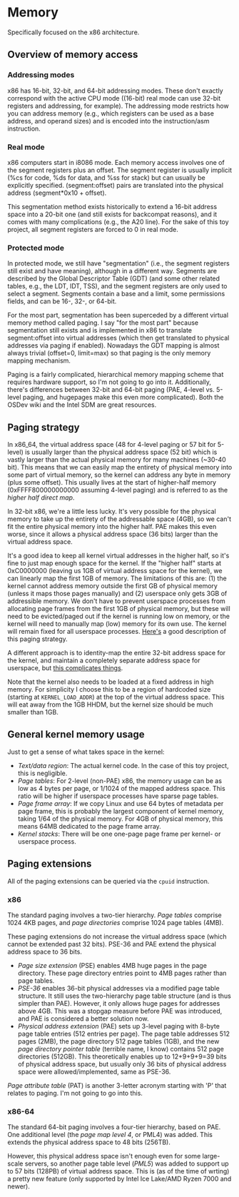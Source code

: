 # Memory
Specifically focused on the x86 architecture.

## Overview of memory access

### Addressing modes
x86 has 16-bit, 32-bit, and 64-bit addressing modes. These don't
exactly correspond with the active CPU mode ((16-bit) real mode can
use 32-bit registers and addressing, for example). The addressing mode
restricts how you can address memory (e.g., which registers can be
used as a base address, and operand sizes) and is encoded into the
instruction/asm instruction.

### Real mode
x86 computers start in i8086 mode. Each memory access involves one of
the segment registers plus an offset. The segment register is usually
implicit (%cs for code, %ds for data, and %ss for stack) but can
usually be explicitly specified. (segment:offset) pairs are translated
into the physical address (segment*0x10 + offset).

This segmentation method exists historically to extend a 16-bit
address space into a 20-bit one (and still exists for backcompat
reasons), and it comes with many complications (e.g., the A20
line). For the sake of this toy project, all segment registers are
forced to 0 in real mode.

### Protected mode
In protected mode, we still have "segmentation" (i.e., the segment
registers still exist and have meaning), although in a different
way. Segments are described by the Global Descriptor Table (GDT) (and
some other related tables, e.g., the LDT, IDT, TSS), and the segment
registers are only used to select a segment. Segments contain a base
and a limit, some permissions fields, and can be 16-, 32-, or 64-bit.

For the most part, segmentation has been superceded by a different
virtual memory method called paging. I say "for the most part" because
segmentation still exists and is implemented in x86 to translate
segment:offset into virtual addresses (which then get translated to
physical addresses via paging if enabled). Nowadays the GDT mapping is
almost always trivial (offset=0, limit=max) so that paging is the only
memory mapping mechanism.

Paging is a fairly complicated, hierarchical memory mapping scheme
that requires hardware support, so I'm not going to go into
it. Additionally, there's differences between 32-bit and 64-bit paging
(PAE, 4-level vs. 5-level paging, and hugepages make this even more
complicated). Both the OSDev wiki and the Intel SDM are great
resources.

## Paging strategy
In x86_64, the virtual address space (48 for 4-level paging or 57 bit
for 5-level) is usually larger than the physical address space (52
bit) which is vastly larger than the actual physical memory for many
machines (~30-40 bit). This means that we can easily map the entirety
of physical memory into some part of virtual memory, so the kernel can
address any byte in memory (plus some offset). This usually lives at
the start of higher-half memory (0xFFFF800000000000 assuming 4-level
paging) and is referred to as the *higher half direct map*.

In 32-bit x86, we're a little less lucky. It's very possible for the
physical memory to take up the entirety of the addressable space
(4GB), so we can't fit the entire physical memory into the higher
half.  PAE makes this even worse, since it allows a physical address
space (36 bits) larger than the virtual address space.

It's a good idea to keep all kernel virtual addresses in the higher
half, so it's fine to just map enough space for the kernel. If the
"higher half" starts at 0xC0000000 (leaving us 1GB of virtual address
space for the kernel), we can linearly map the first 1GB of
memory. The limitations of this are: (1) the kernel cannot address
memory outside the first GB of physical memory (unless it maps those
pages manually) and (2) userspace only gets 3GB of addressible
memory. We don't have to prevent userspace processes from allocating
page frames from the first 1GB of physical memory, but these will need
to be evicted/paged out if the kernel is running low on memory, or the
kernel will need to manually map (low) memory for its own use. The
kernel will remain fixed for all userspace
processes. [Here's](https://forum.osdev.org/viewtopic.php?p=312121#p312121)
a good description of this paging strategy.

A different approach is to identity-map the entire 32-bit address
space for the kernel, and maintain a completely separate address space
for userspace, but [this complicates
things](https://forum.osdev.org/viewtopic.php?p=312122&sid=a6ce91a6afd755945b629cd7678ab6e8#p312122).

Note that the kernel also needs to be loaded at a fixed address in
high memory. For simplicity I choose this to be a region of hardcoded
size (starting at `KERNEL_LOAD_ADDR`) at the top of the virtual
address space. This will eat away from the 1GB HHDM, but the kernel
size should be much smaller than 1GB.

## General kernel memory usage
Just to get a sense of what takes space in the kernel:

- *Text/data region*: The actual kernel code. In the case of this toy
  project, this is negligible.
- *Page tables*: For 2-level (non-PAE) x86, the memory usage can be as
  low as 4 bytes per page, or 1/1024 of the mapped address space. This
  ratio will be higher if userspace processes have sparse page tables.
- *Page frame array*: If we copy Linux and use 64 bytes of metadata
  per page frame, this is probably the largest component of kernel
  memory, taking 1/64 of the physical memory. For 4GB of physical
  memory, this means 64MB dedicated to the page frame array.
- *Kernel stacks*: There will be one one-page page frame per kernel-
  or userspace process.

## Paging extensions
All of the paging extensions can be queried via the `cpuid`
instruction.

### x86
The standard paging involves a two-tier hierarchy. *Page tables*
comprise 1024 4KB pages, and *page directories* comprise 1024 page
tables (4MB).

These paging extensions do not increase the virtual address space
(which cannot be extended past 32 bits). PSE-36 and PAE extend the
physical address space to 36 bits.

- *Page size extension* (PSE) enables 4MB huge pages in the page
  directory. These page directory entries point to 4MB pages rather
  than page tables.
- *PSE-36* enables 36-bit physical addresses via a modified page table
  structure. It still uses the two-hierarchy page table structure (and
  is thus simpler than PAE). However, it only allows huge pages for
  addresses above 4GB. This was a stopgap measure before PAE was
  introduced, and PAE is considered a better solution now.
- *Physical address extension* (PAE) sets up 3-level paging with
  8-byte page table entries (512 entries per page). The page table
  addresses 512 pages (2MB), the page directory 512 page tables (1GB),
  and the new *page directory pointer table* (terrible name, I know)
  contains 512 page directories (512GB). This theoretically enables up
  to 12+9+9+9=39 bits of physical address space, but usually only 36
  bits of physical address space were allowed/implemented, same as
  PSE-36.

*Page attribute table* (PAT) is another 3-letter acronym starting with
'P' that relates to paging. I'm not going to go into this.

### x86-64
The standard 64-bit paging involves a four-tier hierarchy, based on
PAE. One additional level (the *page map level 4*, or PML4) was
added. This extends the physical address space to 48 bits (256TB).

However, this physical address space isn't enough even for some
large-scale servers, so another page table level (*PML5*) was added to
support up to 57 bits (128PB) of virtual address space. This is (as of
the time of wrting) a pretty new feature (only supported by Intel Ice
Lake/AMD Ryzen 7000 and newer).
